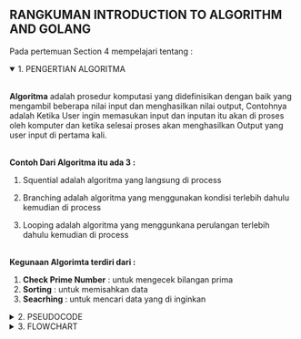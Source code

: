 ## RANGKUMAN INTRODUCTION TO ALGORITHM AND GOLANG

Pada pertemuan Section 4 mempelajari tentang :

<details open>
<summary>1. PENGERTIAN ALGORITMA</summary>
<br>

**Algoritma** adalah prosedur komputasi yang didefinisikan dengan baik yang mengambil beberapa nilai input dan menghasilkan nilai output, Contohnya adalah Ketika User ingin memasukan input dan inputan itu akan di proses oleh komputer dan ketika selesai proses akan menghasilkan Output yang user input di pertama kali.
<br>
<br>

**Contoh Dari Algoritma itu ada 3 :**
<br>

1. Squential adalah algoritma yang langsung di process

2. Branching adalah algoritma yang menggunakan kondisi terlebih dahulu kemudian di process

3. Looping adalah algoritma yang menggunkana perulangan terlebih dahulu kemudian di process
   <br>
   <br>

**Kegunaan Algorimta terdiri dari :**
<br>

1. **Check Prime Number** : untuk mengecek bilangan prima
   <br>
2. **Sorting** : untuk memisahkan data
   <br>
3. **Seacrhing** : untuk mencari data yang di inginkan
</details>

<details>
<summary>2. PSEUDOCODE</summary>
<br>

**Pseudocode** adalah deskripsi tingkat tinggi bersifat informal dan ringkas atas algoritma pemrograman komputer yang menggunakan konvensi struktural atas suatu bahasa pemrograman dengan tujuan untuk dibaca oleh manusia dan bukan mesin.
<br>
<br>

**LUAS MENGHITUNG SEGITIGA :**
<br>

1. INPUT `Alas` and `Tinggi`
2. CALCULATE `Luas = (Alas x Tinggi) / 2`
3. PRINT `Luas`
</details>

<details>
<summary>3. FLOWCHART</summary>
<br>

**Flowchart** adalah suatu bagan dengan simbol tertentu yang menggambarkan urutan proses secara detail, Flowchart pun banyak bentuknya dan cara penggunaannya.
<br>
<br>

**Simbol - Simbol Flowchart** :
<br>

-> **Bentuk Oval(Terminator)** = untuk memulai/mengakhiri pada proses flowchart
<br>

-> **Bentuk Persegi Panjang(Processing)** = untuk menunjukkan pengolahan yang dilakukan oleh komputer.
<br>

-> **Bentuk Jajar Genjang(Input/Output)** = untuk menyatakan proses input dan output tanpa tergantung dengan jenis peralatanya.
<br>

-> **Bentuk Belah Ketupat(Decision)** = untuk pemilihan proses berdasarkan kondisi yang ada/ditentukan.
<br>

-> **Bentuk Segi Enam(Looping)** = untuk menyatakan penyediaan tempat penyimpanan suatu pengolahan untuk memberi harga awal.

</details>

